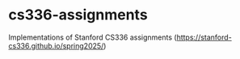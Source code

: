# cs336-assignments
Implementations of Stanford CS336 assignments (https://stanford-cs336.github.io/spring2025/)
